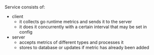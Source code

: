 Service consists of:
- client
  - it collects go runtime metrics and sends it to the server
  - it does it concurrently with a certain interval that may be set in config
- server
  - accepts metrics of different types and processes it
  - stores to database or updates if metric has already been added
